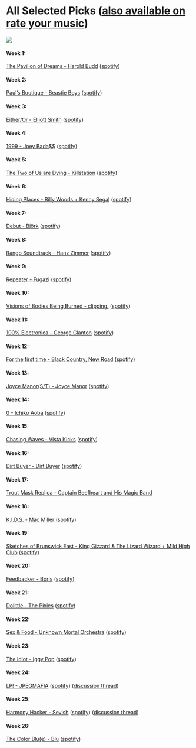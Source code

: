 # All Selected Picks ([also available on rate your music](https://rateyourmusic.com/list/tortillahater/sin-music-club-selected-picks/))

![](https://github.com/MalxX/sinistermusicc/blob/main/imagesAndResources/album-picks.png)

#### Week 1:
[The Pavilion of Dreams - Harold Budd](https://rateyourmusic.com/release/album/harold-budd/the-pavilion-of-dreams/) ([spotify](https://open.spotify.com/album/0hWjBUtA4eoFsyh6lygVRN?si=LO8nRycfQY-qRKo0nVB2PA))

#### Week 2:
[Paul’s Boutique - Beastie Boys](https://rateyourmusic.com/release/album/beastie-boys/pauls-boutique/) ([spotify](https://open.spotify.com/album/1kmyirVya5fRxdjsPFDM05?si=MY4sCpnETuaLsqLhQ8Rifg))

#### Week 3:
[Either/Or - Elliott Smith](https://rateyourmusic.com/release/album/elliott-smith/either-or/) ([spotify](https://open.spotify.com/album/6KMdn9HDIqcBPaaok0K34K?si=wKvU5EtARS2L30iFMgKwmg))

#### Week 4:
[1999 - Joey Bada$$](https://rateyourmusic.com/release/mixtape/joey-bada/1999/) ([spotify](https://open.spotify.com/album/5ra51AaWF3iVebyhlZ1aqq?si=zx8Cq6kgS-aQCXUkr-yPrg))

#### Week 5:
[The Two of Us are Dying - Killstation](https://rateyourmusic.com/release/album/killstation/the-two-of-us-are-dying/) ([spotify](https://open.spotify.com/album/6vEqNDFYyv3rakykPzpYwu?si=8mWr4hPGTYaCYJLWb8qgBA))

#### Week 6:
[Hiding Places - Billy Woods + Kenny Segal](https://rateyourmusic.com/release/album/billy-woods-kenny-segal/hiding-places/) ([spotify](https://open.spotify.com/album/0HmKhR7Umt3ACs52ZLnKyK?si=MA8im2p1R8SqQuMzvvy89A))

#### Week 7:
[Debut - Björk](https://rateyourmusic.com/release/album/bjork/debut/) ([spotify](https://open.spotify.com/album/3icT9XGrBfhlV8BKK4WEGX?si=XfwvJgjDSZKPGMknFZxA_Q))

#### Week 8:
[Rango Soundtrack - Hanz Zimmer](https://rateyourmusic.com/release/album/hans-zimmer/rango/) ([spotify](https://open.spotify.com/album/426K86O7YGUVVyfkHzjuCo?si=m6a8uCE6T9qJo0Wd9XYevQ))

#### Week 9:
[Repeater - Fugazi](https://rateyourmusic.com/release/album/fugazi/repeater/) ([spotify](https://open.spotify.com/album/3ZnF1cPxlqB48RyLiecDnv?si=YPxkK7m1TpaEZ0ES4fKj4g))

#### Week 10:
[Visions of Bodies Being Burned - clipping.](https://rateyourmusic.com/release/album/clipping/visions-of-bodies-being-burned/) ([spotify](https://open.spotify.com/album/0b1q9se93BEqBl3kiltn33?si=tS-6MG8BQ_-2Us-WuqskmA))

#### Week 11:
[100% Electronica - George Clanton](https://rateyourmusic.com/release/album/george-clanton/100-electronica/) ([spotify](https://open.spotify.com/album/2x12HtS4UoZDMY2YVNLlte?si=kBx7b-uGQXaVS1KnfM_OMw))

#### Week 12:
[For the first time - Black Country, New Road](https://rateyourmusic.com/release/album/black-country-new-road/for-the-first-time/) ([spotify](https://open.spotify.com/album/2PfgptDcfJTFtoZIS3AukX?si=bKb4zMX0S6yGACr-IC_CZg))

#### Week 13:
[Joyce Manor(S/T) - Joyce Manor](https://rateyourmusic.com/release/album/joyce-manor/joyce-manor/) ([spotify](https://open.spotify.com/album/13Q0AfGNq7GwUXGeUwWViH?si=gYh7LbGcQk6HLSDFfnMoPw))

#### Week 14:
[0 - Ichiko Aoba](https://rateyourmusic.com/release/album/%E9%9D%92%E8%91%89%E5%B8%82%E5%AD%90/0/) ([spotify](https://open.spotify.com/album/4yqm0ZLcphXs8M8cVvLKym?si=ojUgyztXQP2pZ2DVmg2SyQ))

#### Week 15:
[Chasing Waves - Vista Kicks](https://rateyourmusic.com/release/ep/vista-kicks/chasing-waves/) ([spotify](https://open.spotify.com/album/2XMmRK2pfNxnqeWUsFkxVk?si=hYMf5cGiQTyHssi81cwDRw))

#### Week 16:
[Dirt Buyer - Dirt Buyer](https://rateyourmusic.com/release/album/dirt-buyer/dirt-buyer/) ([spotify](https://open.spotify.com/album/5XG4LyNrcZj9aSX9swmLdN?si=XTnbGublSwaVynB8bdlCdg))

#### Week 17:
[Trout Mask Replica - Captain Beefheart and His Magic Band](https://rateyourmusic.com/release/album/captain-beefheart-and-his-magic-band/trout-mask-replica/)

#### Week 18:
[K.I.D.S. - Mac Miller](https://rateyourmusic.com/release/mixtape/mac-miller/k_i_d_s-kickin-incredibly-dope-shit/) ([spotify](https://open.spotify.com/album/0WzOtZBpXvWdNdH7hCJ4qo?si=1cS1WfSJTuGM20nWZPBHkQ))

#### Week 19:
[Sketches of Brunswick East - King Gizzard & The Lizard Wizard + Mild High Club](https://rateyourmusic.com/release/album/king-gizzard-and-the-lizard-wizard-with-mild-high-club/sketches-of-brunswick-east/) ([spotify](https://open.spotify.com/album/6eD0NNGuIdYPUbEPbUzLnE?si=mEQlLndtRFqVTy3MbLdv3w))

#### Week 20:
[Feedbacker -  Boris](https://rateyourmusic.com/release/album/boris/boris-at-last-feedbacker-/) ([spotify](https://open.spotify.com/album/2Xbd3EI9auhlw5WOKnNX3H?si=3A_4HDjASP6Wqrtf8Ykqkw))

#### Week 21:
[Dolittle - The Pixies](https://rateyourmusic.com/release/album/pixies/doolittle/) ([spotify](https://open.spotify.com/album/0DQyTVcDhK9wm0f6RaErWO?si=3nQqP_0GQQydR4gGC3IHBg))

#### Week 22:
[Sex & Food - Unknown Mortal Orchestra](https://rateyourmusic.com/release/album/unknown-mortal-orchestra/sex-and-food/) ([spotify](https://open.spotify.com/album/2swiA7ANSFyAHKJhkD4mNR?si=6K0_56XxSp-qZPnqgplqHQ))

#### Week 23:
[The Idiot - Iggy Pop](https://rateyourmusic.com/release/album/iggy-pop/the-idiot/) ([spotify](https://open.spotify.com/album/78UazygH85UAB0qXqQpzg6?si=KT7A0xICT1ive6QlVeoSTA))

#### Week 24:
[LP! - JPEGMAFIA](https://rateyourmusic.com/release/album/jpegmafia/lp/) ([spotify](https://open.spotify.com/album/4inXqcdjG79gV4m2mU8dQh?si=pd4FSm_oTguPyTWeEA7QkQ)) ([discussion thread](https://twitter.com/sinistermusicc/status/1500464965332967430))

#### Week 25:
[Harmony Hacker - Sevish](https://rateyourmusic.com/release/album/sevish/harmony-hacker/) ([spotify](https://open.spotify.com/album/61NYclP8BapCT54gttN4Pi?si=uZakjLSASKi0IRmEmJbmhw)) ([discussion thread](https://twitter.com/sinistermusicc/status/1502977473000189953))

#### Week 26:
[The Color Blu(e) - Blu](https://rateyourmusic.com/release/album/blu/the-color-blu_e/) ([spotify](https://open.spotify.com/album/7bgH0nBBbJ3o89uNoD4uCK?si=jqvaz1uzSCOtcfXDoubYrw))
